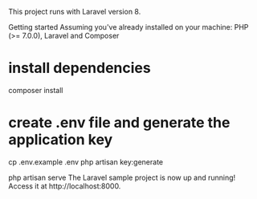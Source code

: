 This project runs with Laravel version 8.

Getting started
Assuming you've already installed on your machine: PHP (>= 7.0.0), Laravel and Composer

# install dependencies
composer install

# create .env file and generate the application key
cp .env.example .env
php artisan key:generate

php artisan serve
The Laravel sample project is now up and running! Access it at http://localhost:8000.